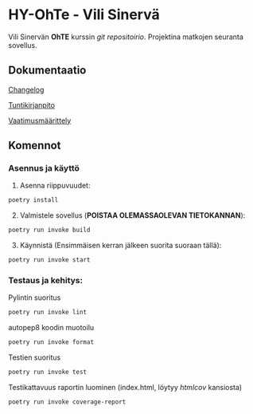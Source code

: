 # HY-OhTe - Vili Sinervä

Vili Sinervän **OhTE** kurssin *git repositoirio*. Projektina matkojen seuranta sovellus.

## Dokumentaatio
[Changelog](https://github.com/ArcticCoder/trip-tracker/blob/master/dokumentaatio/changelog.md)

[Tuntikirjanpito](https://github.com/ArcticCoder/trip-tracker/blob/master/dokumentaatio/tuntikirjanpito.md)

[Vaatimusmäärittely](https://github.com/ArcticCoder/trip-tracker/blob/master/dokumentaatio/vaatimusmaarittely.md)

## Komennot

### Asennus ja käyttö
1. Asenna riippuvuudet:
```bash
poetry install
```

2. Valmistele sovellus (**POISTAA OLEMASSAOLEVAN TIETOKANNAN**):
```bash
poetry run invoke build
```

3. Käynnistä (Ensimmäisen kerran jälkeen suorita suoraan tällä):
```bash
poetry run invoke start
```

### Testaus ja kehitys:
Pylintin suoritus
```bash
poetry run invoke lint
```

autopep8 koodin muotoilu
```bash
poetry run invoke format
```

Testien suoritus
```bash
poetry run invoke test
```

Testikattavuus raportin luominen (index.html, löytyy *htmlcov* kansiosta)
```bash
poetry run invoke coverage-report
```
